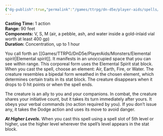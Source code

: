 ```yaml
---
{"dg-publish":true,"permalink":"/games/ttrpg/dn-d5e/player-aids/spells/level-4/summon-elemental/","tags":["ttrpg/dnd/5e","concentration","Verb","somatic","material","spell"],"noteIcon":""}
---
```



**Casting Time:** 1 action  
**Range:** 90 feet  
**Components:** V, S, M (air, a pebble, ash, and water inside a gold-inlaid vial worth at least 400 gp)  
**Duration:** Concentration, up to 1 hour

You call forth an [[Games/TTRPG/DnD5e/PlayerAids/Monsters/Elemental spirit\|Elemental spirit]]. It manifests in an unoccupied space that you can see within range. This corporeal form uses the Elemental Spirit stat block. When you cast the spell, choose an element: Air, Earth, Fire, or Water. The creature resembles a bipedal form wreathed in the chosen element, which determines certain traits in its stat block. The creature disappears when it drops to 0 hit points or when the spell ends.

The creature is an ally to you and your companions. In combat, the creature shares your initiative count, but it takes its turn immediately after yours. It obeys your verbal commands (no action required by you). If you don’t issue any, it takes the Dodge action and uses its move to avoid danger.

**_At Higher Levels._** When you cast this spell using a spell slot of 5th level or higher, use the higher level wherever the spell’s level appears in the stat block.
